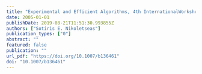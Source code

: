 ```yaml
---
title: "Experimental and Efficient Algorithms, 4th InternationalWorkshop, WEA 2005, Santorini Island, Greece, May 10-13, 2005, Proceedings"
date: 2005-01-01
publishDate: 2019-08-21T11:51:30.993855Z
authors: ["Sotiris E. Nikoletseas"]
publication_types: ["0"]
abstract: ""
featured: false
publication: ""
url_pdf: "https://doi.org/10.1007/b136461"
doi: "10.1007/b136461"
---
```


